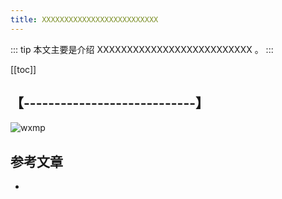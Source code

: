 ```yaml
---
title: XXXXXXXXXXXXXXXXXXXXXXXXXX
---
```


::: tip
本文主要是介绍 XXXXXXXXXXXXXXXXXXXXXXXXXX 。
:::

[[toc]]

## 【----------------------------】
<img class= "zoom-custom-imgs" :src="$withBase('/assets/img/ai/mlmath/mathbasic/mathknowledge-1.png')" alt="wxmp">


## 参考文章
* 